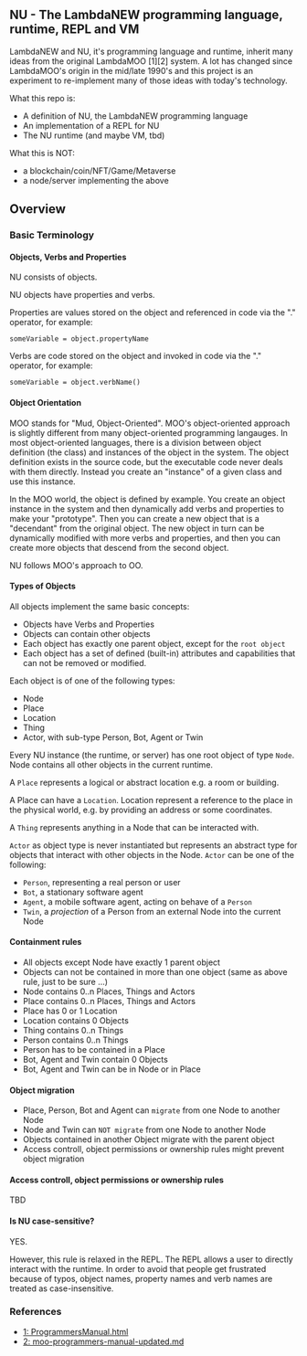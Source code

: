 ## NU - The LambdaNEW programming language, runtime, REPL and VM

LambdaNEW and NU, it's programming language and runtime, inherit many ideas from the original LambdaMOO [1][2] system. A lot has changed since LambdaMOO's origin in the mid/late 1990's and this project is an experiment to re-implement many of those ideas with today's technology.

What this repo is:

* A definition of NU, the LambdaNEW programming language
* An implementation of a REPL for NU
* The NU runtime (and maybe VM, tbd)

What this is NOT:

* a blockchain/coin/NFT/Game/Metaverse
* a node/server implementing the above

## Overview

### Basic Terminology

#### Objects, Verbs and Properties

NU consists of objects.

NU objects have properties and verbs.

Properties are values stored on the object and referenced in code via the "." operator, for example:

```shell
someVariable = object.propertyName
```

Verbs are code stored on the object and invoked in code via the "." operator, for example:

```shell
someVariable = object.verbName()
```

#### Object Orientation

MOO stands for "Mud, Object-Oriented". MOO's object-oriented approach is slightly different from many object-oriented programming langauges. In most object-oriented languages, there is a division between object definition (the class) and instances of the object in the system. The object definition exists in the source code, but the executable code never deals with them directly. Instead you create an "instance" of a given class and use this instance.

In the MOO world, the object is defined by example. You create an object instance in the system and then dynamically add verbs and properties to make your "prototype". Then you can create a new object that is a "decendant" from the original object. The new object in turn can be dynamically modified with more verbs and properties, and then you can create more objects that descend from the second object.

NU follows MOO's approach to OO.

#### Types of Objects

All objects implement the same basic concepts:

* Objects have Verbs and Properties
* Objects can contain other objects
* Each object has exactly one parent object, except for the `root object`
* Each object has a set of defined (built-in) attributes and capabilities that can not be removed or modified.

Each object is of one of the following types:

* Node
* Place
* Location
* Thing
* Actor, with sub-type Person, Bot, Agent or Twin

Every NU instance (the runtime, or server) has one root object of type `Node`. Node contains all other objects in the current runtime.

A `Place` represents a logical or abstract location e.g. a room or building.

A Place can have a `Location`. Location represent a reference to the place in the physical world, e.g. by providing an address or some coordinates.

A `Thing` represents anything in a Node that can be interacted with.

`Actor` as object type is never instantiated but represents an abstract type for objects that interact with other objects in the Node. `Actor` can be one of the following:

* `Person`, representing a real person or user
* `Bot`, a stationary software agent
* `Agent`, a mobile software agent, acting on behave of a `Person`
* `Twin`, a *projection* of a Person from an external Node into the current Node

#### Containment rules

* All objects except Node have exactly 1 parent object
* Objects can not be contained in more than one object (same as above rule, just to be sure ...)
* Node contains 0..n Places, Things and Actors
* Place contains 0..n Places, Things and Actors
* Place has 0 or 1 Location
* Location contains 0 Objects
* Thing contains 0..n Things
* Person contains 0..n  Things
* Person has to be contained in a Place
* Bot, Agent and Twin contain 0 Objects
* Bot, Agent and Twin can be in Node or in Place


#### Object migration

* Place, Person, Bot and Agent can `migrate` from one Node to another Node
* Node and Twin can `NOT migrate` from one Node to another Node
* Objects contained in another Object migrate with the parent object
* Access controll, object permissions or ownership rules might prevent object migration


#### Access controll, object permissions or ownership rules

TBD


#### Is NU case-sensitive?

YES.

However, this rule is relaxed in the REPL. The REPL allows a user to directly interact with the runtime. In order to avoid that people get frustrated because of typos, object names, property names and verb names are treated as case-insensitive. 

### References

* [1: ProgrammersManual.html](http://www.moo-cows.com/docs/manuals/ProgrammersManual.html)
* [2: moo-programmers-manual-updated.md](https://github.com/lambdanew/lambda-moo-programming/blob/master/tutorials/moo-programmers-manual-updated.md)